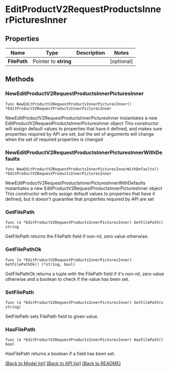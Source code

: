 # EditProductV2RequestProductsInnerPicturesInner

## Properties

Name | Type | Description | Notes
------------ | ------------- | ------------- | -------------
**FilePath** | Pointer to **string** |  | [optional] 

## Methods

### NewEditProductV2RequestProductsInnerPicturesInner

`func NewEditProductV2RequestProductsInnerPicturesInner() *EditProductV2RequestProductsInnerPicturesInner`

NewEditProductV2RequestProductsInnerPicturesInner instantiates a new EditProductV2RequestProductsInnerPicturesInner object
This constructor will assign default values to properties that have it defined,
and makes sure properties required by API are set, but the set of arguments
will change when the set of required properties is changed

### NewEditProductV2RequestProductsInnerPicturesInnerWithDefaults

`func NewEditProductV2RequestProductsInnerPicturesInnerWithDefaults() *EditProductV2RequestProductsInnerPicturesInner`

NewEditProductV2RequestProductsInnerPicturesInnerWithDefaults instantiates a new EditProductV2RequestProductsInnerPicturesInner object
This constructor will only assign default values to properties that have it defined,
but it doesn't guarantee that properties required by API are set

### GetFilePath

`func (o *EditProductV2RequestProductsInnerPicturesInner) GetFilePath() string`

GetFilePath returns the FilePath field if non-nil, zero value otherwise.

### GetFilePathOk

`func (o *EditProductV2RequestProductsInnerPicturesInner) GetFilePathOk() (*string, bool)`

GetFilePathOk returns a tuple with the FilePath field if it's non-nil, zero value otherwise
and a boolean to check if the value has been set.

### SetFilePath

`func (o *EditProductV2RequestProductsInnerPicturesInner) SetFilePath(v string)`

SetFilePath sets FilePath field to given value.

### HasFilePath

`func (o *EditProductV2RequestProductsInnerPicturesInner) HasFilePath() bool`

HasFilePath returns a boolean if a field has been set.


[[Back to Model list]](../README.md#documentation-for-models) [[Back to API list]](../README.md#documentation-for-api-endpoints) [[Back to README]](../README.md)



